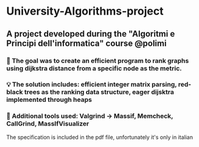# University-Algorithms-project
## A project developed during the "Algoritmi e Principi dell'informatica" course @polimi
### 🎯 The goal was to create an efficient program to rank graphs using dijkstra distance from a specific node as the metric.
### 💡 The solution includes: efficient integer matrix parsing, red-black trees as the ranking data structure, eager dijsktra implemented through heaps
### 🧰 Additional tools used: Valgrind -> Massif, Memcheck, CallGrind, MassIfVisualizer

The specification is included in the pdf file, unfortunately it's only in italian
